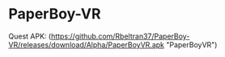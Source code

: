 # PaperBoy-VR

Quest APK: (https://github.com/Rbeltran37/PaperBoy-VR/releases/download/Alpha/PaperBoyVR.apk "PaperBoyVR")
